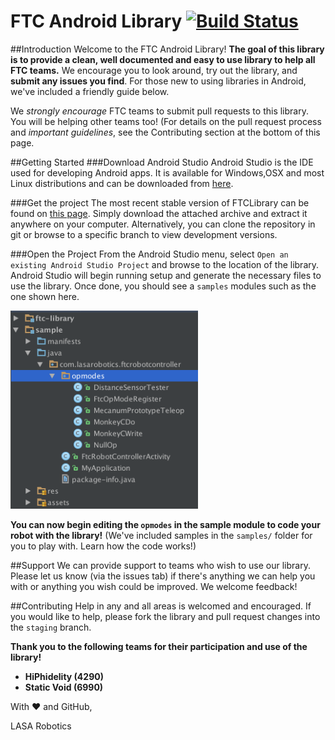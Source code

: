 # FTC Android Library  [![Build Status](https://travis-ci.org/lasarobotics/FTCLibrary.svg?branch=staging)](https://travis-ci.org/lasarobotics/FTCLibrary)

##Introduction
Welcome to the FTC Android Library! **The goal of this library is to provide a clean, well documented and easy to use library to help all FTC teams.** We encourage you to look around, try out the library, and **submit any issues you find**. For those new to using libraries in Android, we've included a friendly guide below.

We *strongly encourage* FTC teams to submit pull requests to this library. You will be helping other teams too! (For details on the pull request process and *important guidelines*, see the Contributing section at the bottom of this page.

##Getting Started
###Download Android Studio
Android Studio is the IDE used for developing Android apps. It is available for Windows,OSX and most Linux distributions and can be downloaded from [here](http://developer.android.com/sdk/index.html).

###Get the project
The most recent stable version of FTCLibrary can be found on [this page](https://github.com/lasarobotics/FTCLibrary/releases). Simply download the attached archive and extract it anywhere on your computer. Alternatively, you can clone the repository in git or browse to a specific branch to view development versions.

###Open the Project
From the Android Studio menu, select `Open an existing Android Studio Project` and browse to the location of the library. Android Studio will begin running setup and generate the necessary files to use the library. Once done, you should see a `samples` modules such as the one shown here.

<img src="./docs/img1.png" width="300">

**You can now begin editing the `opmodes` in the sample module to code your robot with the library!** (We've included samples in the `samples/` folder for you to play with. Learn how the code works!)

##Support
We can provide support to teams who wish to use our library. Please let us know (via the issues tab) if there's anything we can help you with or anything you wish could be improved. We welcome feedback!

##Contributing
Help in any and all areas is welcomed and encouraged. If you would like to help, please fork the library and pull request changes into the `staging` branch.

**Thank you to the following teams for their participation and use of the library!**
- **HiPhidelity (4290)**
- **Static Void (6990)**


With :heart: and GitHub,

LASA Robotics
